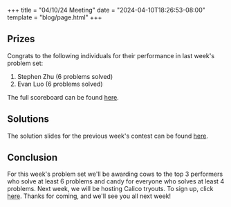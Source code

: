 +++
title = "04/10/24 Meeting"
date = "2024-04-10T18:26:53-08:00"
template = "blog/page.html"
+++

## Prizes

Congrats to the following individuals for their performance in last week's problem set:
1. Stephen Zhu (6 problems solved)
2. Evan Luo (6 problems solved)

The full scoreboard can be found [here](https://codeforces.com/group/56LvjuJGwY/contest/514026/standings/groupmates/true).

## Solutions

The solution slides for the previous week's contest can be found [here](https://docs.google.com/presentation/d/1Q0uQJXVO3ap46T7v180g0h-y473_miDozubacQmU4d0/edit?usp=sharing).

## Conclusion

For this week's problem set we'll be awarding cows to the top 3 performers who solve at least 6 problems and candy for everyone who solves at least 4 problems.
Next week, we will be hosting Calico tryouts. To sign up, click [here](https://forms.gle/G25TWjz6gimP3Sdf7).
Thanks for coming, and we'll see you all next week!
